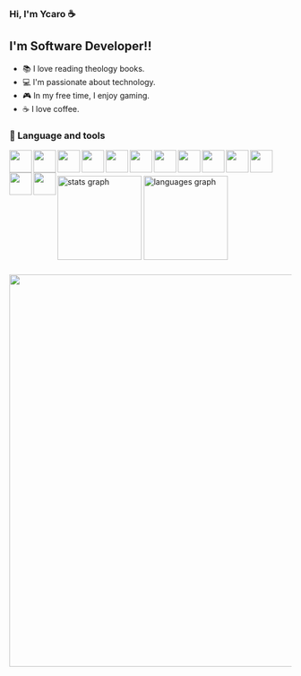 ### Hi, I'm Ycaro ☕

## I'm Software Developer!!


- 📚 I love reading theology books.
- 💻 I'm passionate about technology.
- 🎮 In my free time, I enjoy gaming.
- ☕ I love coffee.

### 🧰 Language and tools 
<img align="left" width="40px" src="https://cdn.jsdelivr.net/gh/devicons/devicon@latest/icons/python/python-original.svg" />
<img align="left" width="40px" src="https://cdn.jsdelivr.net/gh/devicons/devicon@latest/icons/php/php-original.svg" />
<img align="left" width="40px" src="https://cdn.jsdelivr.net/gh/devicons/devicon@latest/icons/laravel/laravel-original.svg" />
<img align="left" width="40px" src="https://cdn.jsdelivr.net/gh/devicons/devicon@latest/icons/vuejs/vuejs-original.svg" />
<img align="left" width="40px" src="https://cdn.jsdelivr.net/gh/devicons/devicon@latest/icons/javascript/javascript-original.svg" />
<img align="left" width="40px" src="https://cdn.jsdelivr.net/gh/devicons/devicon@latest/icons/react/react-original.svg" />
<img align="left" width="40px" src="https://cdn.jsdelivr.net/gh/devicons/devicon@latest/icons/nodejs/nodejs-plain-wordmark.svg" />
<img align="left" width="40px" src="https://cdn.jsdelivr.net/gh/devicons/devicon@latest/icons/git/git-original.svg" />
<img align="left" width="40px" src="https://cdn.jsdelivr.net/gh/devicons/devicon@latest/icons/java/java-original.svg" />
<img align="left" width="40px" src="https://cdn.jsdelivr.net/gh/devicons/devicon@latest/icons/mysql/mysql-original.svg" />
<img align="left" width="40px" src="https://cdn.jsdelivr.net/gh/devicons/devicon@latest/icons/insomnia/insomnia-original.svg" /> 
<img align="left" width="40px" src="https://cdn.jsdelivr.net/gh/devicons/devicon@latest/icons/bootstrap/bootstrap-original.svg" />
<img align="left" width="40px" src="https://cdn.jsdelivr.net/gh/devicons/devicon@latest/icons/tailwindcss/tailwindcss-original.svg" />         
<br/>

##

<div align="left">
  <img src="https://github-readme-stats.vercel.app/api?username=ycaroarj&hide_title=false&hide_rank=false&show_icons=true&include_all_commits=true&count_private=true&disable_animations=false&theme=swift&locale=en&hide_border=false&order=1" height="150" alt="stats graph"  />
  <img src="https://github-readme-stats.vercel.app/api/top-langs?username=ycaroarj&locale=en&hide_title=false&layout=compact&card_width=320&langs_count=5&theme=swift&hide_border=false&order=2" height="150" alt="languages graph"  />
</div>

###

<img src="https://github.com/user-attachments/assets/c66dd216-d440-49fe-b5c2-eeb7a6fcc594" width="700" />
